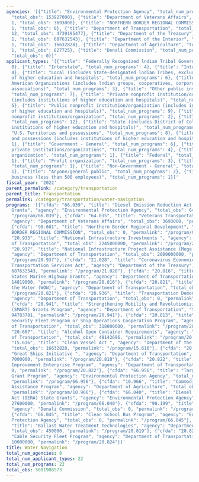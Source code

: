 ```yaml
---
agencies: '[{"title": "Environmental Protection Agency", "total_num_programs": 4,
  "total_obs": 153927000}, {"title": "Department of Veterans Affairs", "total_num_programs":
  1, "total_obs": 3693000}, {"title": "NORTHERN BORDER REGIONAL COMMISSION", "total_num_programs":
  1, "total_obs": 0}, {"title": "Department of Transportation", "total_num_programs":
  12, "total_obs": 4739195477}, {"title": "Department of the Treasury", "total_num_programs":
  1, "total_obs": 687632543}, {"title": "Department of the Interior", "total_num_programs":
  1, "total_obs": 16632828}, {"title": "Department of Agriculture", "total_num_programs":
  1, "total_obs": 827725}, {"title": "Denali Commission", "total_num_programs": 1,
  "total_obs": 0}]'
applicant_types: '[{"title": "Federally Recognized lndian Tribal Governments", "total_num_programs":
  8}, {"title": "Interstate", "total_num_programs": 4}, {"title": "Intrastate", "total_num_programs":
  4}, {"title": "Local (includes State-designated lndian Tribes, excludes institutions
  of higher education and hospitals", "total_num_programs": 6}, {"title": "Native
  American Organizations (includes lndian groups, cooperatives, corporations, partnerships,
  associations)", "total_num_programs": 3}, {"title": "Other public institution/organization",
  "total_num_programs": 7}, {"title": "Private nonprofit institution/organization
  (includes institutions of higher education and hospitals)", "total_num_programs":
  5}, {"title": "Public nonprofit institution/organization (includes institutions
  of higher education and hospitals)", "total_num_programs": 9}, {"title": "Quasi-public
  nonprofit institution/organization", "total_num_programs": 2}, {"title": "State",
  "total_num_programs": 12}, {"title": "State (includes District of Columbia, public
  institutions of higher education and hospitals)", "total_num_programs": 8}, {"title":
  "U.S. Territories and possessions", "total_num_programs": 8}, {"title": "U.S. Territories
  and possessions (includes institutions of higher education and hospitals)", "total_num_programs":
  1}, {"title": "Government - General", "total_num_programs": 6}, {"title": "Other
  private institutions/organizations", "total_num_programs": 4}, {"title": "Sponsored
  organization", "total_num_programs": 1}, {"title": "Federal", "total_num_programs":
  1}, {"title": "Profit organization", "total_num_programs": 3}, {"title": "Individual/Family",
  "total_num_programs": 1}, {"title": "Non-Government - General", "total_num_programs":
  1}, {"title": "Anyone/general public", "total_num_programs": 2}, {"title": "Small
  business (less than 500 employees)", "total_num_programs": 1}]'
fiscal_year: '2022'
parent_permalink: /category/transportation
parent_title: Transportation
permalink: /category/transportation/water-navigation
programs: '[{"cfda": "66.039", "title": "Diesel Emission Reduction Act (DERA) National
  Grants", "agency": "Environmental Protection Agency", "total_obs": 64400000, "permalink":
  "/program/66.039"}, {"cfda": "64.035", "title": "Veterans Transportation Program",
  "agency": "Department of Veterans Affairs", "total_obs": 3693000, "permalink": "/program/64.035"},
  {"cfda": "90.601", "title": "Northern Border Regional Development", "agency": "NORTHERN
  BORDER REGIONAL COMMISSION", "total_obs": 0, "permalink": "/program/90.601"}, {"cfda":
  "20.933", "title": "National Infrastructure Investments ", "agency": "Department
  of Transportation", "total_obs": 2245000000, "permalink": "/program/20.933"}, {"cfda":
  "20.937", "title": "National Infrastructure Project Assistance (Mega Projects)",
  "agency": "Department of Transportation", "total_obs": 2000000000, "permalink":
  "/program/20.937"}, {"cfda": "21.028", "title": "Coronavirus Economic Relief for
  Transportation Services Act", "agency": "Department of the Treasury", "total_obs":
  687632543, "permalink": "/program/21.028"}, {"cfda": "20.816", "title": "United
  States Marine Highway Grants", "agency": "Department of Transportation", "total_obs":
  14819000, "permalink": "/program/20.816"}, {"cfda": "20.821", "title": "Women on
  the Water (WOW)", "agency": "Department of Transportation", "total_obs": 0, "permalink":
  "/program/20.821"}, {"cfda": "20.936", "title": "Transportation Demonstration Program",
  "agency": "Department of Transportation", "total_obs": 0, "permalink": "/program/20.936"},
  {"cfda": "20.941", "title": "Strengthening Mobility and Revolutionizing Transportation
  (SMART) Grants Program", "agency": "Department of Transportation", "total_obs":
  94783781, "permalink": "/program/20.941"}, {"cfda": "20.813", "title": "Maritime
  Security Fleet Program or Ship Operations Cooperation Program", "agency": "Department
  of Transportation", "total_obs": 318000000, "permalink": "/program/20.813"}, {"cfda":
  "20.607", "title": "Alcohol Open Container Requirements", "agency": "Department
  of Transportation", "total_obs": 49142696, "permalink": "/program/20.607"}, {"cfda":
  "15.616", "title": "Clean Vessel Act ", "agency": "Department of the Interior",
  "total_obs": 16632828, "permalink": "/program/15.616"}, {"cfda": "20.818", "title":
  "Great Ships Initiative ", "agency": "Department of Transportation", "total_obs":
  7000000, "permalink": "/program/20.818"}, {"cfda": "20.822", "title": "Port of Guam
  Improvement Enterprise Program", "agency": "Department of Transportation", "total_obs":
  0, "permalink": "/program/20.822"}, {"cfda": "66.956", "title": "Targeted Airshed
  Grant Program", "agency": "Environmental Protection Agency", "total_obs": 61927000,
  "permalink": "/program/66.956"}, {"cfda": "10.966", "title": "Commodity Container
  Assistance Program", "agency": "Department of Agriculture", "total_obs": 827725,
  "permalink": "/program/10.966"}, {"cfda": "66.040", "title": "Diesel Emissions Reduction
  Act (DERA) State Grants", "agency": "Environmental Protection Agency", "total_obs":
  27600000, "permalink": "/program/66.040"}, {"cfda": "90.199", "title": "Shared Services",
  "agency": "Denali Commission", "total_obs": 0, "permalink": "/program/90.199"},
  {"cfda": "66.045", "title": "Clean School Bus Program", "agency": "Environmental
  Protection Agency", "total_obs": 0, "permalink": "/program/66.045"}, {"cfda": "20.819",
  "title": "Ballast Water Treatment Technologies", "agency": "Department of Transportation",
  "total_obs": 450000, "permalink": "/program/20.819"}, {"cfda": "20.824", "title":
  "Cable Security Fleet Program", "agency": "Department of Transportation", "total_obs":
  10000000, "permalink": "/program/20.824"}]'
title: Water Navigation
total_num_agencies: 8
total_num_applicant_types: 22
total_num_programs: 22
total_obs: 5601908573
---
```

